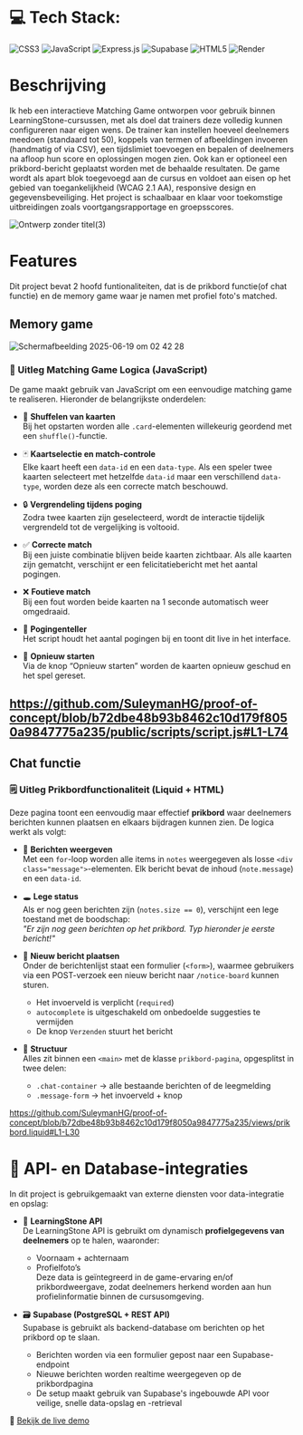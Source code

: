 # 💻 Tech Stack:
![CSS3](https://img.shields.io/badge/css3-%231572B6.svg?style=for-the-badge&logo=css3&logoColor=white) ![JavaScript](https://img.shields.io/badge/javascript-%23323330.svg?style=for-the-badge&logo=javascript&logoColor=%23F7DF1E) ![Express.js](https://img.shields.io/badge/express.js-%23404d59.svg?style=for-the-badge&logo=express&logoColor=%2361DAFB) ![Supabase](https://img.shields.io/badge/Supabase-3ECF8E?style=for-the-badge&logo=supabase&logoColor=white) ![HTML5](https://img.shields.io/badge/html5-%23E34F26.svg?style=for-the-badge&logo=html5&logoColor=white) ![Render](https://img.shields.io/badge/Render-%46E3B7.svg?style=for-the-badge&logo=render&logoColor=white)

# Beschrijving
Ik heb een interactieve Matching Game ontworpen voor gebruik binnen LearningStone-cursussen, met als doel dat trainers deze volledig kunnen configureren naar eigen wens. De trainer kan instellen hoeveel deelnemers meedoen (standaard tot 50), koppels van termen of afbeeldingen invoeren (handmatig of via CSV), een tijdslimiet toevoegen en bepalen of deelnemers na afloop hun score en oplossingen mogen zien. Ook kan er optioneel een prikbord-bericht geplaatst worden met de behaalde resultaten. De game wordt als apart blok toegevoegd aan de cursus en voldoet aan eisen op het gebied van toegankelijkheid (WCAG 2.1 AA), responsive design en gegevensbeveiliging. Het project is schaalbaar en klaar voor toekomstige uitbreidingen zoals voortgangsrapportage en groepsscores.

![Ontwerp zonder titel(3)](https://github.com/user-attachments/assets/aa4e6032-d0ff-4c0e-bb05-23279967fc5c)

# Features
Dit project bevat 2 hoofd funtionaliteiten, dat is de prikbord functie(of chat functie) en de memory game waar je namen met profiel foto's matched.

## Memory game 
![Schermafbeelding 2025-06-19 om 02 42 28](https://github.com/user-attachments/assets/4acd3f94-fa96-4517-a658-96c69b27f667)

### 🔧 Uitleg Matching Game Logica (JavaScript)

De game maakt gebruik van JavaScript om een eenvoudige matching game te realiseren. Hieronder de belangrijkste onderdelen:

- 🔄 **Shuffelen van kaarten**  
  Bij het opstarten worden alle `.card`-elementen willekeurig geordend met een `shuffle()`-functie.

- 🃏 **Kaartselectie en match-controle**  
  Elke kaart heeft een `data-id` en een `data-type`. Als een speler twee kaarten selecteert met hetzelfde `data-id` maar een verschillend `data-type`, worden deze als een correcte match beschouwd.

- 🔒 **Vergrendeling tijdens poging**  
  Zodra twee kaarten zijn geselecteerd, wordt de interactie tijdelijk vergrendeld tot de vergelijking is voltooid.

- ✅ **Correcte match**  
  Bij een juiste combinatie blijven beide kaarten zichtbaar. Als alle kaarten zijn gematcht, verschijnt er een felicitatiebericht met het aantal pogingen.

- ❌ **Foutieve match**  
  Bij een fout worden beide kaarten na 1 seconde automatisch weer omgedraaid.

- 🔢 **Pogingenteller**  
  Het script houdt het aantal pogingen bij en toont dit live in het interface.

- 🔁 **Opnieuw starten**  
  Via de knop “Opnieuw starten” worden de kaarten opnieuw geschud en het spel gereset.

https://github.com/SuleymanHG/proof-of-concept/blob/b72dbe48b93b8462c10d179f8050a9847775a235/public/scripts/script.js#L1-L74
---
## Chat functie
### 🗒️ Uitleg Prikbordfunctionaliteit (Liquid + HTML)

Deze pagina toont een eenvoudig maar effectief **prikbord** waar deelnemers berichten kunnen plaatsen en elkaars bijdragen kunnen zien. De logica werkt als volgt:

- 📄 **Berichten weergeven**  
  Met een `for`-loop worden alle items in `notes` weergegeven als losse `<div class="message">`-elementen. Elk bericht bevat de inhoud (`note.message`) en een `data-id`.

- 🕳️ **Lege status**  
  Als er nog geen berichten zijn (`notes.size == 0`), verschijnt een lege toestand met de boodschap:  
  _\"Er zijn nog geen berichten op het prikbord. Typ hieronder je eerste bericht!\"_

- 📨 **Nieuw bericht plaatsen**  
  Onder de berichtenlijst staat een formulier (`<form>`), waarmee gebruikers via een POST-verzoek een nieuw bericht naar `/notice-board` kunnen sturen.  
  - Het invoerveld is verplicht (`required`)  
  - `autocomplete` is uitgeschakeld om onbedoelde suggesties te vermijden  
  - De knop `Verzenden` stuurt het bericht

- 🧱 **Structuur**  
  Alles zit binnen een `<main>` met de klasse `prikbord-pagina`, opgesplitst in twee delen:  
  - `.chat-container` → alle bestaande berichten of de leegmelding  
  - `.message-form` → het invoerveld + knop
    
https://github.com/SuleymanHG/proof-of-concept/blob/b72dbe48b93b8462c10d179f8050a9847775a235/views/prikbord.liquid#L1-L30

# 🔌 API- en Database-integraties

In dit project is gebruikgemaakt van externe diensten voor data-integratie en opslag:

- 🔗 **LearningStone API**  
  De LearningStone API is gebruikt om dynamisch **profielgegevens van deelnemers** op te halen, waaronder:
  - Voornaam + achternaam
  - Profielfoto’s  
  Deze data is geïntegreerd in de game-ervaring en/of prikbordweergave, zodat deelnemers herkend worden aan hun profielinformatie binnen de cursusomgeving.

- 🗃️ **Supabase (PostgreSQL + REST API)**  
  Supabase is gebruikt als backend-database om berichten op het prikbord op te slaan.  
  - Berichten worden via een formulier gepost naar een Supabase-endpoint  
  - Nieuwe berichten worden realtime weergegeven op de prikbordpagina  
  - De setup maakt gebruik van Supabase's ingebouwde API voor veilige, snelle data-opslag en -retrieval


🚀 [Bekijk de live demo](https://proof-of-concept-x9u5.onrender.com/)
